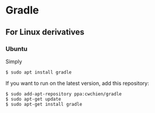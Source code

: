 # Gradle

## For Linux derivatives

### Ubuntu 

Simply

```shell
$ sudo apt install gradle
```

If you want to run on the latest version, add this repository:

```shell
$ sudo add-apt-repository ppa:cwchien/gradle
$ sudo apt-get update
$ sudo apt-get install gradle
```

